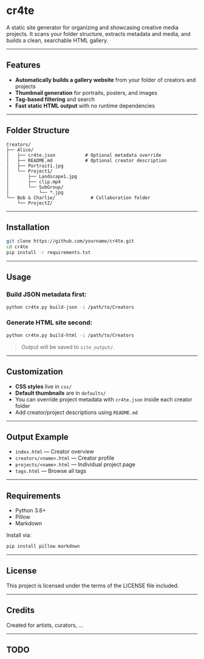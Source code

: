# cr4te

A static site generator for organizing and showcasing creative media projects. It scans your folder structure, extracts metadata and media, and builds a clean, searchable HTML gallery.

---

## Features

- **Automatically builds a gallery website** from your folder of creators and projects
- **Thumbnail generation** for portraits, posters, and images
- **Tag-based filtering** and search
- **Fast static HTML output** with no runtime dependencies

---

## Folder Structure

```
Creators/
├── Alice/
│   ├── cr4te.json           # Optional metadata override
│   ├── README.md            # Optional creator description
|   ├── Portrait1.jpg
│   └── Project1/
│       ├── Landscape1.jpg
│       ├── clip.mp4
│       └── SubGroup/
│           └── *.jpg
└── Bob & Charlie/             # Collaboration folder
    └── ProjectZ/
```

---

## Installation

```bash
git clone https://github.com/yourname/cr4te.git
cd cr4te
pip install -r requirements.txt
```

---

## Usage

### Build JSON metadata first:
```bash
python cr4te.py build-json -i /path/to/Creators
```

### Generate HTML site second:
```bash
python cr4te.py build-html -i /path/to/Creators
```

> Output will be saved to `site_output/`.

---

## Customization

- **CSS styles** live in `css/`
- **Default thumbnails** are in `defaults/`
- You can override project metadata with `cr4te.json` inside each creator folder
- Add creator/project descriptions using `README.md`

---

## Output Example

- `index.html` — Creator overview
- `creators/<name>.html` — Creator profile
- `projects/<name>.html` — Individual project page
- `tags.html` — Browse all tags

---

## Requirements

- Python 3.8+
- Pillow
- Markdown

Install via:
```bash
pip install pillow markdown
```

---

## License

This project is licensed under the terms of the LICENSE file included.

---

## Credits

Created for artists, curators, ...

---

## TODO


